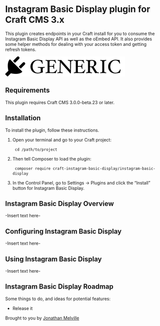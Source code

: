 # Instagram Basic Display plugin for Craft CMS 3.x

This plugin creates endpoints in your Craft install for you to consume the Instagram Basic Display API as well as the oEmbed API. It also provides some helper methods for dealing with your access token and getting refresh tokens.

![Screenshot](resources/img/plugin-logo.png)

## Requirements

This plugin requires Craft CMS 3.0.0-beta.23 or later.

## Installation

To install the plugin, follow these instructions.

1. Open your terminal and go to your Craft project:

        cd /path/to/project

2. Then tell Composer to load the plugin:

        composer require craft-instagram-basic-display/instagram-basic-display

3. In the Control Panel, go to Settings → Plugins and click the “Install” button for Instagram Basic Display.

## Instagram Basic Display Overview

-Insert text here-

## Configuring Instagram Basic Display

-Insert text here-

## Using Instagram Basic Display

-Insert text here-

## Instagram Basic Display Roadmap

Some things to do, and ideas for potential features:

* Release it

Brought to you by [Jonathan Melville](https://codemdd.io)
